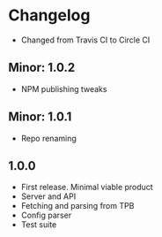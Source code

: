 # Changelog

- Changed from Travis CI to Circle CI

## Minor: 1.0.2

- NPM publishing tweaks

## Minor: 1.0.1

- Repo renaming

## 1.0.0

- First release. Minimal viable product
- Server and API
- Fetching and parsing from TPB
- Config parser
- Test suite
